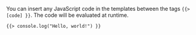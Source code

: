 You can insert any JavaScript code in the templates between the tags `{{> [code] }}`. The code will be evaluated at runtime.
```
{{> console.log("Hello, world!") }}
```